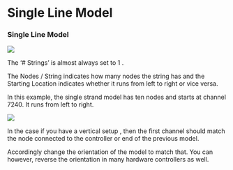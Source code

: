 # Single Line Model

### **Single Line Model**

![](https://lh6.googleusercontent.com/kym3iaNjed3UV4yOijCVtqpvkg9tl\_k3Ftf1yzlt52CCToswk4rKsWvhPQJrOG3qfigqhgbYc0hC7eM2unehOeRQxcRazPetJ\_Wl5lrgp602XTVySIsE0EvLGF1xMsq7t7SJdJu6)

The  ‘# Strings’ is almost always set to 1 .

The Nodes / String indicates how many nodes the string has and the Starting Location indicates whether it runs from left to right or vice versa.

In this example, the single strand model has ten nodes and starts at channel 7240. It runs from left to right.

![](https://lh6.googleusercontent.com/Aj7qvQrh9K3N9z2fUuYKqtgcEk5y\_VFvJg0o3ZTX\_EsKyzukkJUFXsQALN\_ewpeI8YlMJ5sxhFvL1QF5B0wlqT8a00tlZFBR7ML7nIsKZ-6sDX8YJ8sRVX8u92IBVriE8HHujvBh)

In the case if you have a vertical setup , then the first channel should match the node connected to the controller or end of the previous model.

Accordingly change the orientation of the model to match that. You can however, reverse the orientation in many hardware controllers as well.
